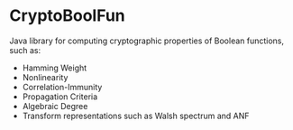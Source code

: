 # CryptoBoolFun
Java library for computing cryptographic properties of Boolean functions, such as:

* Hamming Weight
* Nonlinearity
* Correlation-Immunity
* Propagation Criteria
* Algebraic Degree
* Transform representations such as Walsh spectrum and ANF

